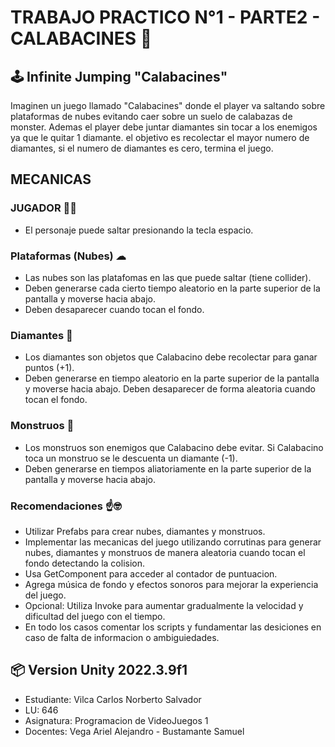 # TRABAJO PRACTICO N°1 - PARTE2 - CALABACINES 🎃
## 🕹 Infinite Jumping "Calabacines" 
Imaginen un juego llamado "Calabacines" donde el player va saltando sobre plataformas de nubes evitando caer sobre un suelo de calabazas de monster. Ademas el player debe juntar diamantes sin tocar a los enemigos ya que le quitar 1 diamante. el objetivo es recolectar el mayor numero de diamantes, si el numero de diamantes es cero, termina el juego.

## MECANICAS 
### JUGADOR 🧍‍♂️
- El personaje puede saltar presionando la tecla espacio.
### Plataformas (Nubes) ☁
- Las nubes son las platafomas en las que puede saltar (tiene collider).
- Deben generarse cada cierto tiempo aleatorio en la parte superior de la pantalla y moverse hacia abajo.
- Deben desaparecer cuando tocan el fondo.

### Diamantes 💎
- Los diamantes son objetos que Calabacino debe recolectar para ganar puntos (+1).
- Deben generarse en tiempo aleatorio en la parte superior de la pantalla y moverse hacia abajo. Deben desaparecer de forma aleatoria cuando tocan el fondo.

### Monstruos 👾
- Los monstruos son enemigos que Calabacino debe evitar. Si Calabacino toca un monstruo se le descuenta un diamante (-1).
- Deben generarse en tiempos aliatoriamente en la parte superior de la pantalla y moverse hacia abajo.

### Recomendaciones ☝🤓
- Utilizar Prefabs para crear nubes, diamantes y monstruos.
- Implementar las mecanicas del juego utilizando corrutinas para generar nubes, diamantes y monstruos de manera aleatoria cuando tocan el fondo detectando la colision.
- Usa GetComponent para acceder al contador de puntuacion.
- Agrega música de fondo y efectos sonoros para mejorar la experiencia del juego.
- Opcional: Utiliza Invoke para aumentar gradualmente la velocidad y dificultad del juego con el tiempo.
- En todo los casos comentar los scripts y fundamentar las desiciones en caso de falta de informacion o ambiguiedades.

## 📦 Version Unity 2022.3.9f1
- Estudiante: Vilca Carlos Norberto Salvador
- LU: 646
- Asignatura: Programacion de VideoJuegos 1
- Docentes: Vega Ariel Alejandro - Bustamante Samuel